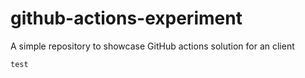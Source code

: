 # github-actions-experiment
A simple repository to showcase GitHub actions solution for an client

`test`
